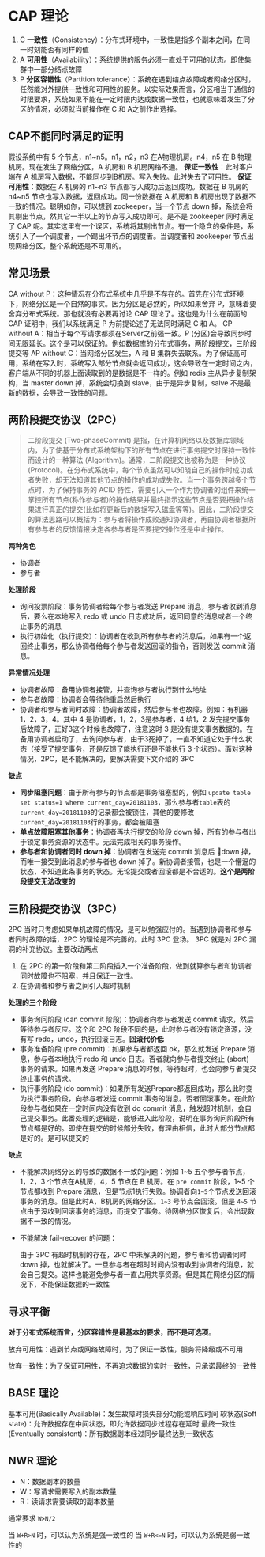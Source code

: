 # CAP 理论

1. C **一致性**（Consistency）：分布式环境中，一致性是指多个副本之间，在同一时刻能否有同样的值
2. A **可用性**（Availability）：系统提供的服务必须一直处于可用的状态。即使集群中一部分结点故障
3. P **分区容错性**（Partition tolerance）：系统在遇到结点故障或者网络分区时，任然能对外提供一致性和可用性的服务。以实际效果而言，分区相当于通信的时限要求，系统如果不能在一定时限内达成数据一致性，也就意味着发生了分区的情况，必须就当前操作在 C 和 A之前作出选择。

## CAP不能同时满足的证明

假设系统中有 5 个节点，n1~n5。n1，n2，n3 在A物理机房。n4，n5 在 B 物理机房。现在发生了网络分区，A 机房和 B 机房网络不通。 **保证一致性**：此时客户端在 A 机房写入数据，不能同步到B机房。写入失败。此时失去了可用性。 **保证可用性**：数据在 A 机房的 n1~n3 节点都写入成功后返回成功。数据在 B 机房的 n4~n5 节点也写入数据，返回成功。同一份数据在 A 机房和 B 机房出现了数据不一致的情况。聪明如你，可以想到 zookeeper，当一个节点 down 掉，系统会将其剔出节点，然其它一半以上的节点写入成功即可。是不是 zookeeper 同时满足了 CAP 呢。其实这里有一个误区，系统将其剔出节点。有一个隐含的条件是，系统引入了一个调度者，一个踢出坏节点的调度者。当调度者和 zookeeper 节点出现网络分区，整个系统还是不可用的。

## 常见场景

CA without P：这种情况在分布式系统中几乎是不存在的。首先在分布式环境下，网络分区是一个自然的事实。因为分区是必然的，所以如果舍弃 P，意味着要舍弃分布式系统。那也就没有必要再讨论 CAP 理论了。这也是为什么在前面的 CAP 证明中，我们以系统满足 P 为前提论述了无法同时满足 C 和 A。
CP without A：相当于每个写请求都须在Server之前强一致。P (分区)会导致同步时间无限延长。这个是可以保证的。例如数据库的分布式事务，两阶段提交，三阶段提交等
AP without C：当网络分区发生，A 和 B 集群失去联系。为了保证高可用，系统在写入时，系统写入部分节点就会返回成功，这会导致在一定时间之内，客户端从不同的机器上面读取到的是数据是不一样的。例如 redis 主从异步复制架构，当 master down 掉，系统会切换到 slave，由于是异步复制，salve 不是最新的数据，会导致一致性的问题。

## 两阶段提交协议（2PC）

> 二阶段提交 (Two-phaseCommit) 是指，在计算机网络以及数据库领域内，为了使基于分布式系统架构下的所有节点在进行事务提交时保持一致性而设计的一种算法 (Algorithm)。通常，二阶段提交也被称为是一种协议 (Protocol)。在分布式系统中，每个节点虽然可以知晓自己的操作时成功或者失败，却无法知道其他节点的操作的成功或失败。当一个事务跨越多个节点时，为了保持事务的 ACID 特性，需要引入一个作为协调者的组件来统一掌控所有节点(称作参与者)的操作结果并最终指示这些节点是否要把操作结果进行真正的提交(比如将更新后的数据写入磁盘等等)。因此，二阶段提交的算法思路可以概括为：参与者将操作成败通知协调者，再由协调者根据所有参与者的反馈情报决定各参与者是否要提交操作还是中止操作。

**两种角色**

- 协调者
- 参与者

**处理阶段**

- 询问投票阶段：事务协调者给每个参与者发送 Prepare 消息，参与者收到消息后，要么在本地写入 redo 或 undo 日志成功后，返回同意的消息或者一个终止事务的消息
- 执行初始化（执行提交）：协调者在收到所有参与者的消息后，如果有一个返回终止事务，那么协调者给每个参与者发送回滚的指令，否则发送 commit 消息。

**异常情况处理**

- 协调者故障：备用协调者接管，并查询参与者执行到什么地址
- 参与者故障：协调者会等待他重启然后执行
- 协调者和参与者同时故障：协调者故障，然后参与者也故障。例如：有机器 1，2，3，4。其中 4 是协调者，1，2，3是参与者，4 给1，2 发完提交事务后故障了，正好3这个时候也故障了，注意这时 3 是没有提交事务数据的。在备用协调者启动了，去询问参与者，由于3死掉了，一直不知道它处于什么状态（接受了提交事务，还是反馈了能执行还是不能执行 3 个状态）。面对这种情况，2PC，是不能解决的，要解决需要下文介绍的 3PC

**缺点**

- **同步阻塞问题**：由于所有参与的节点都是事务阻塞型的，例如 `update table set status=1 where current_day=20181103`，那么参与者`table`表的`current_day=20181103`的记录都会被锁住，其他的要修改`current_day=20181103`行的事务，都会被阻塞
- **单点故障阻塞其他事务**：协调者再执行提交的阶段 down 掉，所有的参与者出于锁定事务资源的状态中。无法完成相关的事务操作。
- **参与者和协调者同时 down 掉**：协调者在发送完 commit 消息后 down 掉，而唯一接受到此消息的参与者也 down 掉了。新协调者接管，也是一个懵逼的状态，不知道此条事务的状态。无论提交或者回滚都是不合适的。**这个是两阶段提交无法改变的**

## 三阶段提交协议（3PC）

2PC 当时只考虑如果单机故障的情况，是可以勉强应付的。当遇到协调者和参与者同时故障的话，2PC 的理论是不完善的。此时 3PC 登场。
3PC 就是对 2PC 漏洞的补充协议。主要改动两点

1. 在 2PC 的第一阶段和第二阶段插入一个准备阶段，做到就算参与者和协调者同时故障也不阻塞，并且保证一致性。
2. 在协调者和参与者之间引入超时机制

**处理的三个阶段**

- 事务询问阶段 (can commit 阶段)：协调者向参与者发送 commit 请求，然后等待参与者反应。这个和 2PC 阶段不同的是，此时参与者没有锁定资源，没有写 redo，undo，执行回滚日志。**回滚代价低**
- 事务准备阶段 (pre commit)：如果参与者都返回 ok，那么就发送 Prepare 消息，参与者本地执行 redo 和 undo 日志。否者就向参与者提交终止 (abort) 事务的请求。如果再发送 Prepare 消息的时候，等待超时，也会向参与者提交终止事务的请求。
- 执行事务阶段 (do commit)：如果所有发送Prepare都返回成功，那么此时变为执行事务阶段，向参与者发送 commit 事务的消息。否者回滚事务。在此阶段参与者如果在一定时间内没有收到 do commit 消息，触发超时机制，会自己提交事务。此番处理的逻辑是，能够进入此阶段，说明在事务询问阶段所有节点都是好的。即使在提交的时候部分失败，有理由相信，此时大部分节点都是好的。是可以提交的

**缺点**

- 不能解决网络分区的导致的数据不一致的问题：例如 1~5 五个参与者节点，1，2，3 个节点在A机房，4，5 节点在 B 机房。在 `pre commit` 阶段，1~5 个节点都收到 Prepare 消息，但是节点1执行失败。协调者向`1~5`个节点发送回滚事务的消息。但是此时A，B机房的网络分区。`1~3` 号节点会回滚。但是 `4~5` 节点由于没收到回滚事务的消息，而提交了事务。待网络分区恢复后，会出现数据不一致的情况。

- 不能解决 fail-recover 的问题：

  由于 3PC 有超时机制的存在，2PC 中未解决的问题，参与者和协调者同时 down 掉，也就解决了。一旦参与者在超时时间内没有收到协调者的消息，就会自己提交。这样也能避免参与者一直占用共享资源。但是其在网络分区的情况下，不能保证数据的一致性

## 寻求平衡

**对于分布式系统而言，分区容错性是最基本的要求，而不是可选项**。

放弃可用性：遇到节点或网络故障时，为了保证一致性，服务将降级或不可用

放弃一致性：为了保证可用性，不再追求数据的实时一致性，只承诺最终的一致性

## BASE 理论

基本可用(Basically Available)：发生故障时损失部分功能或响应时间
软状态(Soft state)：允许数据存在中间状态，即允许数据同步过程存在延时
最终一致性(Eventually consistent)：所有数据副本经过同步最终达到一致状态

## NWR 理论

- N：数据副本的数量
- W：写请求需要写入的副本数量
- R：读请求需要读取的副本数量

通常要求 `W>N/2`

当 `W+R>N` 时，可以认为系统是强一致性的
当 `W+R<=N` 时，可以认为系统是弱一致性的